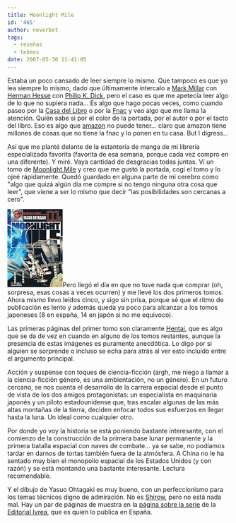 ```yaml
---
title: Moonlight Mile
id: '465'
author: neverbot
tags:
  - reseñas
  - tebeos
date: 2007-05-30 11:41:05
---
```


Estaba un poco cansado de leer siempre lo mismo. Que tampoco es que yo lea siempre lo mismo, dado que últimamente intercalo a [Mark Millar](http://en.wikipedia.org/wiki/Mark_Millar) con [Herman Hesse](http://en.wikipedia.org/wiki/Herman_Hesse) con [Philip K. Dick](http://en.wikipedia.org/wiki/Philip_k_dick), pero el caso es que me apetecía leer algo de lo que no supiera nada... Es algo que hago pocas veces, como cuando paseo por la [Casa del Libro](http://www.casadellibro.es/) o por la [Fnac](http://www.fnac.es/) y veo algo que me llama la atención. Quién sabe si por el color de la portada, por el autor o por el tacto del libro. Eso es algo que [amazon](http://www.amazon.com/) no puede tener... claro que amazon tiene millones de cosas que no tiene la fnac y lo ponen en tu casa. But I digress...

Así que me planté delante de la estantería de manga de mi librería especializada favorita (favorita de esa semana, porque cada vez compro en una diferente). Y miré. Vaya cantidad de desgracias todas juntas. Ví un tomo de [Moonlight Mile](http://en.wikipedia.org/wiki/Moonlight_Mile_%28manga%29) y creo que me gustó la portada, cogí el tomo y lo ojeé rápidamente. Quedó guardado en alguna parte de mi cerebro como "algo que quizá algún día me compre si no tengo ninguna otra cosa que leer", que viene a ser lo mismo que decir "las posibilidades son cercanas a cero".

![Moonlight Mile Tomo #1](./moonlight-mile/moonlight_mile_tomo01.jpg "Moonlight Mile Tomo #1")Pero llegó el día en que no tuve nada que comprar (oh, sorpresa, esas cosas a veces ocurren) y me llevé los dos primeros tomos. Ahora mismo llevo leídos cinco, y sigo sin prisa, porque sé que el ritmo de publicación es lento y además queda ya poco para alcanzar a los tomos japoneses (8 en españa, 14 en japón si no me equivoco).

Las primeras páginas del primer tomo son claramente [Hentai](http://en.wikipedia.org/wiki/Hentai), que es algo que se da de vez en cuando en alguno de los tomos restantes, aunque la presencia de estas imágenes es puramente anecdótica. Lo digo por si alguien se sorprende o incluso se echa para atrás al ver esto incluído entre el argumento principal.

Acción y suspense con toques de ciencia-ficción (argh, me niego a llamar a la ciencia-ficción género, es una ambientación, no un género). En un futuro cercano, se nos cuenta el desarrollo de la carrera espacial desde el punto de vista de los dos amigos protagonistas: un especialista en maquinaria japonés y un piloto estadounidense que, tras escalar algunas de las más altas montañas de la tierra, deciden enfocar todos sus esfuerzos en llegar hasta la luna. Un ideal como cualquier otro.

Por donde yo voy la historia se está poniendo bastante interesante, con el comienzo de la construcción de la primera base lunar permanente y la primera batalla espacial con naves de combate... ya se sabe, no podíamos tardar en darnos de tortas también fuera de la atmósfera. A China no le ha sentado muy bien el monopolio espacial de los Estados Unidos (y con razón) y se está montando una bastante interesante. Lectura recomendable. 

Y el dibujo de Yasuo Ohtagaki es muy bueno, con un perfeccionismo para los temas técnicos digno de admiración. No es [Shirow](http://en.wikipedia.org/wiki/Masamune_Shirow), pero no está nada mal. Hay un par de páginas de muestra en la [página sobre la serie](http://www.editorialivrea.com/ESP/manga_moonlight.htm) de la [Editorial Ivrea](http://www.editorialivrea.com/ESP/home.htm), que es quien lo publica en España.